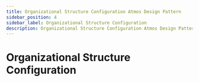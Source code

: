 ```yaml
---
title: Organizational Structure Configuration Atmos Design Pattern
sidebar_position: 4
sidebar_label: Organizational Structure Configuration
description: Organizational Structure Configuration Atmos Design Pattern
---
```


# Organizational Structure Configuration
